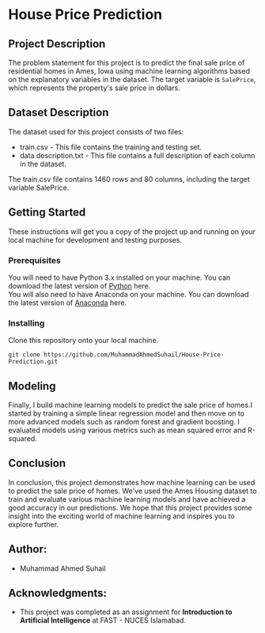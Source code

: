 # House Price Prediction

## Project Description
The problem statement for this project is to predict the final sale price of residential homes in Ames, Iowa using machine learning algorithms based on the explanatory variables in the dataset. The target variable is `SalePrice`, which represents the property's sale price in dollars.

## Dataset Description
The dataset used for this project consists of two files:
- train.csv - This file contains the training and testing set.
- data description.txt - This file contains a full description of each column in the dataset.

The train.csv file contains 1460 rows and 80 columns, including the target variable SalePrice.

## Getting Started
These instructions will get you a copy of the project up and running on your local machine for development and testing purposes.

### Prerequisites
You will need to have Python 3.x installed on your machine. You can download the latest version of [Python](https://www.python.org/downloads/) here.
</br>
You will also need to have Anaconda on your machine. You can download the latest version of [Anaconda](https://www.anaconda.com/) here.

### Installing
Clone this repository onto your local machine.
```
git clone https://github.com/MuhammadAhmedSuhail/House-Price-Prediction.git
```

## Modeling
Finally, I build machine learning models to predict the sale price of homes.I started by training a simple linear regression model and then move on to more advanced models such as random forest and gradient boosting. I evaluated models using various metrics such as mean squared error and R-squared.

## Conclusion
In conclusion, this project demonstrates how machine learning can be used to predict the sale price of homes. We've used the Ames Housing dataset to train and evaluate various machine learning models and have achieved a good accuracy in our predictions. We hope that this project provides some insight into the exciting world of machine learning and inspires you to explore further.

## Author:
- Muhammad Ahmed Suhail

## Acknowledgments:
- This project was completed as an assignment for **Introduction to Artificial Intelligence** at FAST - NUCES Islamabad.




